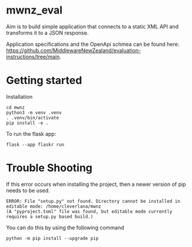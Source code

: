 # mwnz_eval
Aim is to build simple application that connects to a static XML API and transforms it to a JSON response.

Application specifications and the OpenApi schmea can be found here:
https://github.com/MiddlewareNewZealand/evaluation-instructions/tree/main. 

# Getting started
Installation
```
cd mwnz
python3 -m venv .venv
. .venv/bin/activate
pip install -e .
```

To run the flask app:
```
flask --app flaskr run
```

# Trouble Shooting
If this error occurs when installing the project, then a newer version of pip needs to be used.
```
ERROR: File "setup.py" not found. Directory cannot be installed in editable mode: /home/cleverlana/mwnz
(A "pyproject.toml" file was found, but editable mode currently requires a setup.py based build.)
```

You can do this by using the following command
```
python -m pip install --upgrade pip
```
